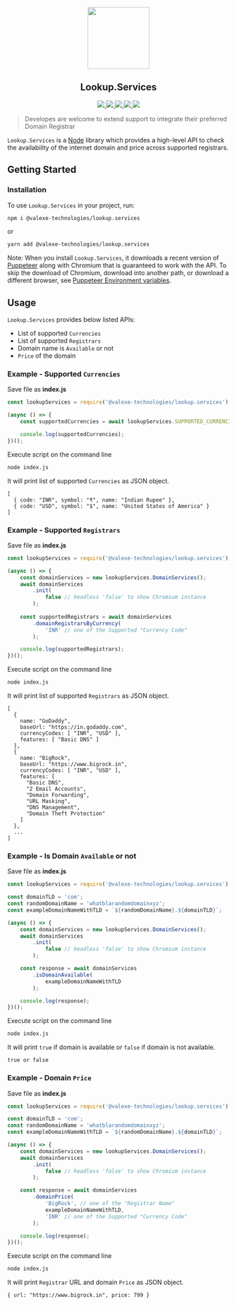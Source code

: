 <p align="center">
    <img src="https://user-images.githubusercontent.com/75196744/123205334-512ea280-d4d7-11eb-9e27-6f974170bbc7.png" height="140" align="middle">
    <h2 align="center">Lookup.Services</h2>
</p>

<p align="center">
    <a href="https://www.npmjs.com/package/@valexe-technologies/lookup.services">
        <img src="https://img.shields.io/npm/v/@valexe-technologies/lookup.services" />
    </a>
    <a href="https://github.com/ValEXE-Technologies/Lookup.Services/issues">
        <img src="https://img.shields.io/github/issues/ValEXE-Technologies/Lookup.Services" />
    </a>
    <a href="https://github.com/ValEXE-Technologies/Lookup.Services/network/members">
        <img src="https://img.shields.io/github/forks/ValEXE-Technologies/Lookup.Services" /> 
    </a>
    <a href="https://github.com/ValEXE-Technologies/Lookup.Services/stargazers">
        <img src="https://img.shields.io/github/stars/ValEXE-Technologies/Lookup.Services" />
    </a>
    <a href="https://github.com/ValEXE-Technologies/Lookup.Services/LICENSE">
        <img src="https://img.shields.io/github/license/ValEXE-Technologies/Lookup.Services" />
    </a>
</p>

> Developes are welcome to extend support to integrate their preferred Domain Registrar

`Lookup.Services` is a [Node](https://nodejs.dev/) library which provides a high-level API to check the availability of the internet domain and price across supported registrars.

## Getting Started

### Installation

To use `Lookup.Services` in your project, run:

```bash
npm i @valexe-technologies/lookup.services
```

or

```bash
yarn add @valexe-technologies/lookup.services
```

Note: When you install `Lookup.Services`, it downloads a recent version of [Puppeteer](https://github.com/puppeteer/puppeteer) along with Chromium that is guaranteed to work with the API. To skip the download of Chromium, download into another path, or download a different browser, see [Puppeteer Environment variables](https://github.com/puppeteer/puppeteer/blob/v10.0.0/docs/api.md#environment-variables).

## Usage

`Lookup.Services` provides below listed APIs:

- List of supported `Currencies`
- List of supported `Registrars`
- Domain name is `Available` or not
- `Price` of the domain

### **Example -** Supported `Currencies`

Save file as **index.js**

```js
const lookupServices = require('@valexe-technologies/lookup.services');

(async () => {
    const supportedCurrencies = await lookupServices.SUPPORTED_CURRENCIES;

    console.log(supportedCurrencies);
})();
```

Execute script on the command line

```bash
node index.js
```

It will print list of supported `Currencies` as JSON object.

```
[
  { code: "INR", symbol: "₹", name: "Indian Rupee" },
  { code: "USD", symbol: "$", name: "United States of America" }
]
```

### **Example -** Supported `Registrars`

Save file as **index.js**

```js
const lookupServices = require('@valexe-technologies/lookup.services');

(async () => {
    const domainServices = new lookupServices.DomainServices();
    await domainServices
        .init(
            false // headless 'false' to show Chromium instance
        );
    
    const supportedRegistrars = await domainServices
        .domainRegistrarsByCurrency(
            'INR' // one of the Supported "Currency Code"
        );

    console.log(supportedRegistrars);
})();
```

Execute script on the command line

```bash
node index.js
```

It will print list of supported `Registrars` as JSON object.

```
[
  {
    name: "GoDaddy",
    baseUrl: "https://in.godaddy.com",
    currencyCodes: [ "INR", "USD" ],  
    features: [ "Basic DNS" ]
  },
  {
    name: "BigRock",
    baseUrl: "https://www.bigrock.in",
    currencyCodes: [ "INR", "USD" ],
    features: [
      "Basic DNS",
      "2 Email Accounts",
      "Domain Forwarding",
      "URL Masking",
      "DNS Management",
      "Domain Theft Protection"
    ]
  },
  ...
]
```

### **Example -** Is Domain `Available` or not

Save file as **index.js**

```js
const lookupServices = require('@valexe-technologies/lookup.services');

const domainTLD = 'com';
const randomDomainName = 'whatblarandomdomainxyz';
const exampleDomainNameWithTLD = `${randomDomainName}.${domainTLD}`;

(async () => {
    const domainServices = new lookupServices.DomainServices();
    await domainServices
        .init(
            false // headless 'false' to show Chromium instance
        );

    const response = await domainServices
        .isDomainAvailable(
            exampleDomainNameWithTLD
        );

    console.log(response);
})();
```

Execute script on the command line

```bash
node index.js
```

It will print `true` if domain is available or `false` if domain is not available.

```
true or false
```

### **Example -** Domain `Price`

Save file as **index.js**

```js
const lookupServices = require('@valexe-technologies/lookup.services');

const domainTLD = 'com';
const randomDomainName = 'whatblarandomdomainxyz';
const exampleDomainNameWithTLD = `${randomDomainName}.${domainTLD}`;

(async () => {
    const domainServices = new lookupServices.DomainServices();
    await domainServices
        .init(
            false // headless 'false' to show Chromium instance
        );

    const response = await domainServices
        .domainPrice(
            'BigRock', // one of the "Registrar Name"
            exampleDomainNameWithTLD,
            'INR' // one of the Supported "Currency Code"
        );

    console.log(response);
})();
```

Execute script on the command line

```bash
node index.js
```

It will print `Registrar` URL and domain `Price` as JSON object.

```
{ url: "https://www.bigrock.in", price: 799 }
```
